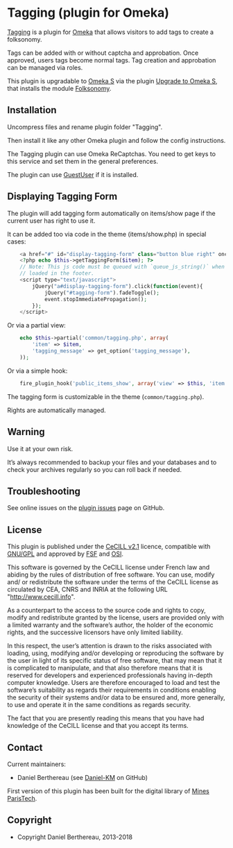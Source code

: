 Tagging (plugin for Omeka)
==========================

[Tagging] is a plugin for [Omeka] that allows visitors to add tags to create a
folksonomy.

Tags can be added with or without captcha and approbation. Once approved, users
tags become normal tags. Tag creation and approbation can be managed via roles.

This plugin is upgradable to [Omeka S] via the plugin [Upgrade to Omeka S], that
installs the module [Folksonomy].


Installation
------------

Uncompress files and rename plugin folder "Tagging".

Then install it like any other Omeka plugin and follow the config instructions.

The Tagging plugin can use Omeka ReCaptchas. You need to get keys to this
service and set them in the general preferences.

The plugin can use [GuestUser] if it is installed.


Displaying Tagging Form
-----------------------

The plugin will add tagging form automatically on items/show page if the current
user has right to use it.

It can be added too via code in the theme (items/show.php) in special cases:

```php
    <a href="#" id="display-tagging-form" class="button blue right" onclick="return false;">+</a>
    <?php echo $this->getTaggingForm($item); ?>
    // Note: This js code must be queued with `queue_js_string()` when jQuery is
    // loaded in the footer.
    <script type="text/javascript">
        jQuery("a#display-tagging-form").click(function(event){
            jQuery("#tagging-form").fadeToggle();
            event.stopImmediatePropagation();
        });
    </script>
```

Or via a partial view:

```php
    echo $this->partial('common/tagging.php', array(
        'item' => $item,
        'tagging_message' => get_option('tagging_message'),
    ));
```

Or via a simple hook:

```php
    fire_plugin_hook('public_items_show', array('view' => $this, 'item' => $item));
```

The tagging form is customizable in the theme (`common/tagging.php`).

Rights are automatically managed.


Warning
-------

Use it at your own risk.

It’s always recommended to backup your files and your databases and to check
your archives regularly so you can roll back if needed.


Troubleshooting
---------------

See online issues on the [plugin issues] page on GitHub.


License
-------

This plugin is published under the [CeCILL v2.1] licence, compatible with
[GNU/GPL] and approved by [FSF] and [OSI].

This software is governed by the CeCILL license under French law and abiding by
the rules of distribution of free software. You can use, modify and/ or
redistribute the software under the terms of the CeCILL license as circulated by
CEA, CNRS and INRIA at the following URL "http://www.cecill.info".

As a counterpart to the access to the source code and rights to copy, modify and
redistribute granted by the license, users are provided only with a limited
warranty and the software’s author, the holder of the economic rights, and the
successive licensors have only limited liability.

In this respect, the user’s attention is drawn to the risks associated with
loading, using, modifying and/or developing or reproducing the software by the
user in light of its specific status of free software, that may mean that it is
complicated to manipulate, and that also therefore means that it is reserved for
developers and experienced professionals having in-depth computer knowledge.
Users are therefore encouraged to load and test the software’s suitability as
regards their requirements in conditions enabling the security of their systems
and/or data to be ensured and, more generally, to use and operate it in the same
conditions as regards security.

The fact that you are presently reading this means that you have had knowledge
of the CeCILL license and that you accept its terms.


Contact
-------

Current maintainers:

* Daniel Berthereau (see [Daniel-KM] on GitHub)

First version of this plugin has been built for the digital library of [Mines ParisTech].


Copyright
---------

* Copyright Daniel Berthereau, 2013-2018


[Tagging]: https://github.com/Daniel-KM/Tagging
[Omeka]: https://omeka.org
[Omeka S]: https://omeka.org/s
[Upgrade to Omeka S]: https://github.com/Daniel-KM/UpgradeToOmekaS
[Folksonomy]: https://github.com/Daniel-KM/Omeka-S-module-Folksonomy
[plugin issues]: https://github.com/Daniel-KM/Tagging/issues
[GuestUser]: https://github.com/omeka/plugin-GuestUser
[CeCILL v2.1]: https://www.cecill.info/licences/Licence_CeCILL_V2.1-en.html
[GNU/GPL]: https://www.gnu.org/licenses/gpl-3.0.html
[FSF]: https://www.fsf.org
[OSI]: http://opensource.org
[Daniel-KM]: https://github.com/Daniel-KM "Daniel Berthereau"
[Mines ParisTech]: https://patrimoine.mines-paristech.fr
